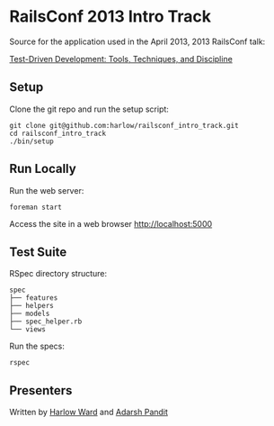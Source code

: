 # RailsConf 2013 Intro Track

Source for the application used in the April 2013, 2013 RailsConf talk:

[Test-Driven Development: Tools, Techniques, and Discipline][3]

## Setup

Clone the git repo and run the setup script:

    git clone git@github.com:harlow/railsconf_intro_track.git
    cd railsconf_intro_track
    ./bin/setup

## Run Locally

Run the web server:

    foreman start

Access the site in a web browser [http://localhost:5000][4]

## Test Suite

RSpec directory structure:

    spec
    ├── features
    ├── helpers
    ├── models
    ├── spec_helper.rb
    └── views

Run the specs:

    rspec

## Presenters

Written by [Harlow Ward][1] and [Adarsh Pandit][2]

[1]: https://plus.google.com/105506419279219045553?rel=author
[2]: https://plus.google.com/u/1/116006351214905134217/posts
[3]: http://railsconf.com/2013/talks#talk-64
[4]: http://localhost:5000
